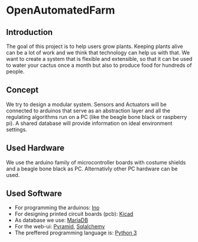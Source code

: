 OpenAutomatedFarm
=================

Introduction
------------

The goal of this project is to help users grow plants. Keeping plants
alive can be a lot of work and we think that technology can help us
with that. We want to create a system that is flexible and extensible,
so that it can be used to water your cactus once a month but also to
produce food for hundreds of people.

Concept
-------

We try to design a modular system. Sensors and Actuators will be
connected to arduinos that serve as an abstraction layer and all the
regulating algorithms run on a PC (like the beagle bone black or
raspberry pi). A shared database will provide information on ideal
environment settings.

Used Hardware
-------------

We use the arduino family of microcontroller boards with costume
shields and a beagle bone black as PC. Alternativly other PC
hardware can be used.

Used Software
-------------

* For programming the arduinos:
[Ino](http://inotool.org/)
* For designing printed circuit boards (pcb):
[Kicad](http://www.kicad-pcb.org/)
* As database we use:
[MariaDB](https://mariadb.org/)
* For the web-ui:
[Pyramid](http://www.pylonsproject.org/),
[Sqlalchemy](www.sqlalchemy.org/)
* The preffered programming language is:
[Python 3](www.python.org)
